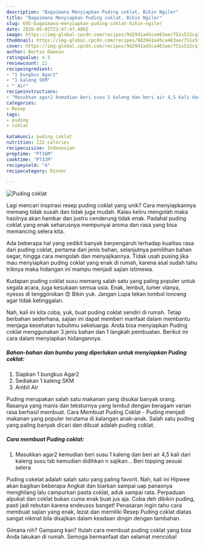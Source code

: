 ```yaml
---
description: "Bagaimana Menyiapkan Puding coklat, Bikin Ngiler"
title: "Bagaimana Menyiapkan Puding coklat, Bikin Ngiler"
slug: 695-bagaimana-menyiapkan-puding-coklat-bikin-ngiler
date: 2020-05-02T23:47:47.486Z
image: https://img-global.cpcdn.com/recipes/9d2941a45ca463ae/751x532cq70/puding-coklat-foto-resep-utama.jpg
thumbnail: https://img-global.cpcdn.com/recipes/9d2941a45ca463ae/751x532cq70/puding-coklat-foto-resep-utama.jpg
cover: https://img-global.cpcdn.com/recipes/9d2941a45ca463ae/751x532cq70/puding-coklat-foto-resep-utama.jpg
author: Bertie Dawson
ratingvalue: 4.5
reviewcount: 12
recipeingredient:
- "1 bungkus Agar2"
- "1 kaleng SKM"
- " Air"
recipeinstructions:
- "Masukkan agar2 kemudian beri susu 1 kaleng dan beri air 4,5 kali dari kaleng susu tsb kemudian didihkan n sajikan... Beri topping sesuai selera"
categories:
- Resep
tags:
- puding
- coklat

katakunci: puding coklat 
nutrition: 222 calories
recipecuisine: Indonesian
preptime: "PT16M"
cooktime: "PT32M"
recipeyield: "4"
recipecategory: Dinner

---
```



![Puding coklat](https://img-global.cpcdn.com/recipes/9d2941a45ca463ae/751x532cq70/puding-coklat-foto-resep-utama.jpg)

Lagi mencari inspirasi resep puding coklat yang unik? Cara menyiapkannya memang tidak susah dan tidak juga mudah. Kalau keliru mengolah maka hasilnya akan hambar dan justru cenderung tidak enak. Padahal puding coklat yang enak seharusnya mempunyai aroma dan rasa yang bisa memancing selera kita.

Ada beberapa hal yang sedikit banyak berpengaruh terhadap kualitas rasa dari puding coklat, pertama dari jenis bahan, selanjutnya pemilihan bahan segar, hingga cara mengolah dan menyajikannya. Tidak usah pusing jika mau menyiapkan puding coklat yang enak di rumah, karena asal sudah tahu triknya maka hidangan ini mampu menjadi sajian istimewa.

Kudapan puding coklat susu memang salah satu yang paling populer untuk segala acara, juga kesukaan semua usia. Enak, lembut, lumer vlanya, nyesss di tenggorokan 😍 Bikin yuk. Jangan Lupa tekan tombol lonceng agar tidak ketinggalan.


Nah, kali ini kita coba, yuk, buat puding coklat sendiri di rumah. Tetap berbahan sederhana, sajian ini dapat memberi manfaat dalam membantu menjaga kesehatan tubuhmu sekeluarga. Anda bisa menyiapkan Puding coklat menggunakan 3 jenis bahan dan 1 langkah pembuatan. Berikut ini cara dalam menyiapkan hidangannya.

<!--inarticleads1-->

##### Bahan-bahan dan bumbu yang diperlukan untuk menyiapkan Puding coklat:

1. Siapkan 1 bungkus Agar2
1. Sediakan 1 kaleng SKM
1. Ambil  Air


Puding merupakan salah satu makanan yang disukai banyak orang. Rasanya yang manis dan teksturnya yang lembut dengan beragam varian rasa berhasil membuat. Cara Membuat Puding Coklat - Puding menjadi makanan yang populer terutama di kalangan anak-anak. Salah satu puding yang paling banyak dicari dan dibuat adalah puding coklat. 

<!--inarticleads2-->

##### Cara membuat Puding coklat:

1. Masukkan agar2 kemudian beri susu 1 kaleng dan beri air 4,5 kali dari kaleng susu tsb kemudian didihkan n sajikan... Beri topping sesuai selera


Puding cokelat adalah salah satu yang paling favorit. Nah, kali ini Hipwee akan bagikan beberapa Angkat dan biarkan sampai uap panasnya menghilang lalu campurkan pasta coklat, aduk sampai rata. Perpaduan alpukat dan coklat bukan cuma enak buat jus aja. Coba deh dibikin puding, pasti jadi rebutan karena endeusss banget! Penasaran ingin tahu cara membuat sajian yang enak, lezat dan memiliki Resep Puding coklat diatas sangat nikmat bila disajikan dalam keadaan dingin dengan tambahan. 

Gimana nih? Gampang kan? Itulah cara membuat puding coklat yang bisa Anda lakukan di rumah. Semoga bermanfaat dan selamat mencoba!
